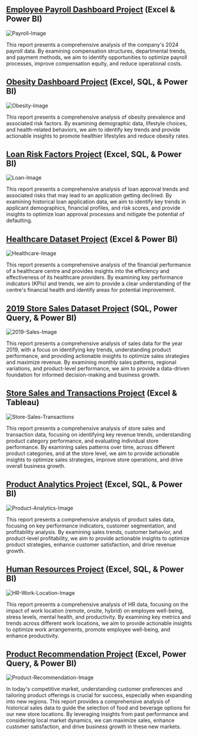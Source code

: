 ## [Employee Payroll Dashboard Project](https://jausmy.github.io/Payroll-Dashboard/) (Excel & Power BI)
![Payroll-Image](assets/images/Payroll%20Dashboard%20Main%20Image.jpg)

This report presents a comprehensive analysis of the company's 2024 payroll data. By examining compensation structures, departmental trends, and payment methods, we aim to identify opportunities to optimize payroll processes, improve compensation equity, and reduce operational costs.

## [Obesity Dashboard Project](https://jausmy.github.io/Obesity-Dashboard/) (Excel, SQL, & Power BI)
![Obesity-Image](assets/images/Obesity%20Main%20Image.jpg)

This report presents a comprehensive analysis of obesity prevalence and associated risk factors. By examining demographic data, lifestyle choices, and health-related behaviors, we aim to identify key trends and provide actionable insights to promote healthier lifestyles and reduce obesity rates.

## [Loan Risk Factors Project](https://jausmy.github.io/Loan-Dashboard/) (Excel, SQL, & Power BI)
![Loan-Image](assets/images/Loan%20Image.jpg)

This report presents a comprehensive analysis of loan approval trends and associated risks that may lead to an application getting declined. By examining historical loan application data, we aim to identify key trends in applicant demographics, financial profiles, and risk scores, and provide insights to optimize loan approval processes and mitigate the potential of defaulting.

## [Healthcare Dataset Project](https://jausmy.github.io/Healthcare/) (Excel & Power BI)
![Healthcare-Image](assets/images/Healthcare%20Main%20Image.jpg)

This report presents a comprehensive analysis of the financial performance of a healthcare centre and provides insights into the efficiency and effectiveness of its healthcare providers. By examining key performance indicators (KPIs) and trends, we aim to provide a clear understanding of the centre's financial health and identify areas for potential improvement.

## [2019 Store Sales Dataset Project](https://jausmy.github.io/2019-Sales-Dataset/) (SQL, Power Query, & Power BI)
![2019-Sales-Image](assets/images/2019%20Sales%20Project%20Main%20Image.jpg)

This report presents a comprehensive analysis of sales data for the year 2019, with a focus on identifying key trends, understanding product performance, and providing actionable insights to optimize sales strategies and maximize revenue. By examining monthly sales patterns, regional variations, and product-level performance, we aim to provide a data-driven foundation for informed decision-making and business growth.

## [Store Sales and Transactions Project](https://jausmy.github.io/Store-Analytics/) (Excel & Tableau)
![Store-Sales-Transactions](assets/images/Store%20Transaction%20Project%20Main%20Image.jpg)

This report presents a comprehensive analysis of store sales and transaction data, focusing on identifying key revenue trends, understanding product category performance, and evaluating individual store performance. By examining sales patterns over time, across different product categories, and at the store level, we aim to provide actionable insights to optimize sales strategies, improve store operations, and drive overall business growth.

## [Product Analytics Project](https://jausmy.github.io/Product-Analytics/) (Excel, SQL, & Power BI)
![Product-Analytics-Image](assets/images/Product%20Project%20Main%20Image.jpg)

This report presents a comprehensive analysis of product sales data, focusing on key performance indicators, customer segmentation, and profitability analysis. By examining sales trends, customer behavior, and product-level profitability, we aim to provide actionable insights to optimize product strategies, enhance customer satisfaction, and drive revenue growth.

## [Human Resources Project](https://jausmy.github.io/Work-Location-Influence/) (Excel, SQL, & Power BI)
![HR-Work-Location-Image](assets/images/Work%20Location%20Main%20Image.jpg)

This report presents a comprehensive analysis of HR data, focusing on the impact of work location (remote, onsite, hybrid) on employee well-being, stress levels, mental health, and productivity. By examining key metrics and trends across different work locations, we aim to provide actionable insights to optimize work arrangements, promote employee well-being, and enhance productivity.

## [Product Recommendation Project](https://jausmy.github.io/Product-Recommendation-Dashboard/) (Excel, Power Query, & Power BI)
![Product-Recommendation-Image](assets/images/Product%20Rec%20Project%20Main%20Image.jpg)

In today's competitive market, understanding customer preferences and tailoring product offerings is crucial for success, especially when expanding into new regions. This report provides a comprehensive analysis of historical sales data to guide the selection of food and beverage options for our new store locations. By leveraging insights from past performance and considering local market dynamics, we can maximize sales, enhance customer satisfaction, and drive business growth in these new markets.

